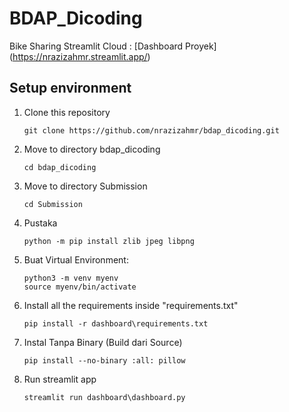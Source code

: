 # BDAP_Dicoding
Bike Sharing
Streamlit Cloud : [Dashboard Proyek] (https://nrazizahmr.streamlit.app/)
## Setup environment
1. Clone this repository
   ```
   git clone https://github.com/nrazizahmr/bdap_dicoding.git
   ```

2. Move to directory bdap_dicoding
   ```
   cd bdap_dicoding
   ```

3. Move to directory Submission
   ```
   cd Submission
   ```
4. Pustaka
   ```
   python -m pip install zlib jpeg libpng
   ```   
4. Buat Virtual Environment:
   ```
   python3 -m venv myenv
   source myenv/bin/activate
   ```
5. Install all the requirements inside "requirements.txt"
   ```
   pip install -r dashboard\requirements.txt
   ```
6. Instal Tanpa Binary (Build dari Source)
   ```
   pip install --no-binary :all: pillow
   ```
7. Run streamlit app
   ```
   streamlit run dashboard\dashboard.py
   ```
